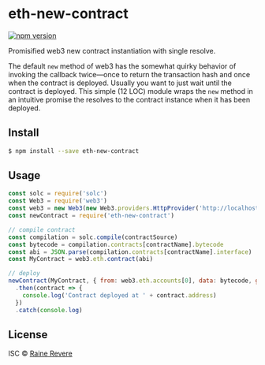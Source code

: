 # eth-new-contract
[![npm version](https://img.shields.io/npm/v/eth-new-contract.svg)](https://npmjs.org/package/eth-new-contract)

Promisified web3 new contract instantiation with single resolve.

The default `new` method of web3 has the somewhat quirky behavior of invoking the callback twice—once to return the transaction hash and once when the contract is deployed. Usually you want to just wait until the contract is deployed. This simple (12 LOC) module wraps the `new` method in an intuitive promise the resolves to the contract instance when it has been deployed.

## Install

```sh
$ npm install --save eth-new-contract
```

## Usage

```js
const solc = require('solc')
const Web3 = require('web3')
const web3 = new Web3(new Web3.providers.HttpProvider('http://localhost:8545'))
const newContract = require('eth-new-contract')

// compile contract
const compilation = solc.compile(contractSource)
const bytecode = compilation.contracts[contractName].bytecode
const abi = JSON.parse(compilation.contracts[contractName].interface)
const MyContract = web3.eth.contract(abi)

// deploy
newContract(MyContract, { from: web3.eth.accounts[0], data: bytecode, gas: 3e6 })
  .then(contract => {
    console.log('Contract deployed at ' + contract.address)
  })
  .catch(console.log)
```

## License

ISC © [Raine Revere](https://github.com/raineorshine)
